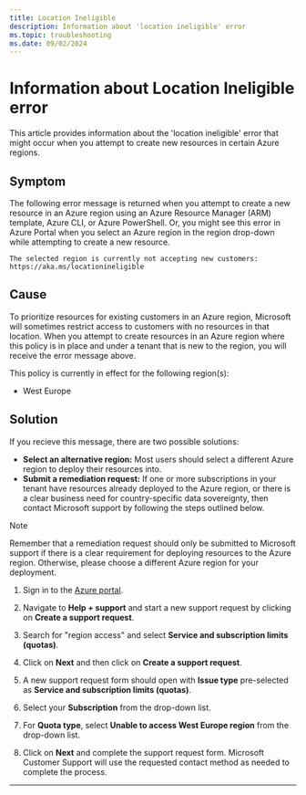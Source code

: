 ```yaml
---
title: Location Ineligible
description: Information about 'location ineligible' error
ms.topic: troubleshooting
ms.date: 09/02/2024
---
```


# Information about Location Ineligible error

This article provides information about the 'location ineligible' error that might occur when you attempt to create new resources in certain Azure regions.

## Symptom

The following error message is returned when you attempt to create a new resource in an Azure region using an Azure Resource Manager (ARM) template, Azure CLI, or Azure PowerShell. Or, you might see this error in Azure Portal when you select an Azure region in the region drop-down while attempting to create a new resource.

```Output
The selected region is currently not accepting new customers: https://aka.ms/locationineligible
```

## Cause

To prioritize resources for existing customers in an Azure region, Microsoft will sometimes restrict access to customers with no resources in that location.  When you attempt to create resources in an Azure region where this policy is in place and under a tenant that is new to the region, you will receive the error message above.

This policy is currently in effect for the following region(s):

- West Europe

## Solution

If you recieve this message, there are two possible solutions:

- **Select an alternative region:** Most users should select a different Azure region to deploy their resources into.
- **Submit a remediation request:** If one or more subscriptions in your tenant have resources already deployed to the Azure region, or there is a clear business need for country-specific data sovereignty, then contact Microsoft support by following the steps outlined below.

> [!NOTE]
> Remember that a remediation request should only be submitted to Microsoft support if there is a clear requirement for deploying resources to the Azure region. Otherwise, please choose a different Azure region for your deployment.

1. Sign in to the [Azure portal](https://portal.azure.com/).

1. Navigate to **Help + support** and start a new support request by clicking on **Create a support request**.

1. Search for "region access" and select **Service and subscription limits (quotas)**.

1. Click on **Next** and then click on **Create a support request**.

1. A new support request form should open with **Issue type** pre-selected as **Service and subscription limits (quotas)**.

1. Select your **Subscription** from the drop-down list. 

1. For **Quota type**, select **Unable to access West Europe region** from the drop-down list.

1. Click on **Next** and complete the support request form. Microsoft Customer Support will use the requested contact method as needed to complete the process.

---
